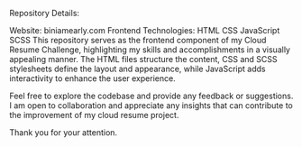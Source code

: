 Repository Details:

Website: biniamearly.com
Frontend Technologies:
HTML
CSS
JavaScript
SCSS
This repository serves as the frontend component of my Cloud Resume Challenge, highlighting my skills and accomplishments in a visually appealing manner. The HTML files structure the content, CSS and SCSS stylesheets define the layout and appearance, while JavaScript adds interactivity to enhance the user experience.

Feel free to explore the codebase and provide any feedback or suggestions. I am open to collaboration and appreciate any insights that can contribute to the improvement of my cloud resume project.

Thank you for your attention.
